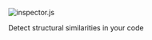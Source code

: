 ![inspector.js](http://danielstjules.com/github/inspectorjs-logo-r2.png)

Detect structural similarities in your code
